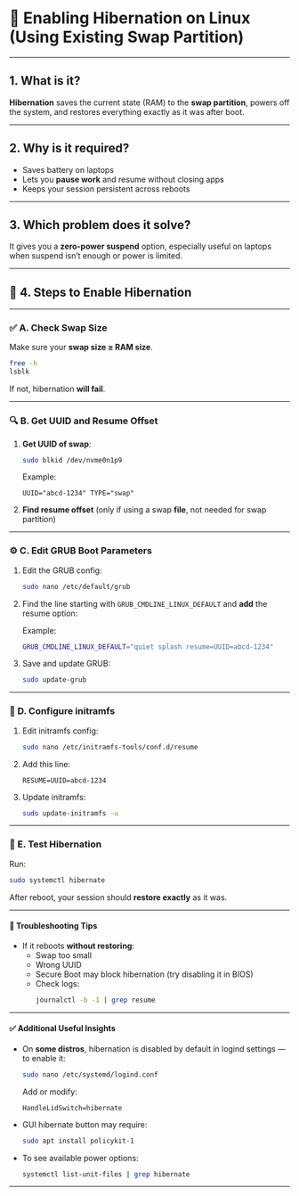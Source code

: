 # 🧠 **Enabling Hibernation on Linux (Using Existing Swap Partition)**

---

## 1. **What is it?**  
**Hibernation** saves the current state (RAM) to the **swap partition**, powers off the system, and restores everything exactly as it was after boot.

---

## 2. **Why is it required?**  
- Saves battery on laptops  
- Lets you **pause work** and resume without closing apps  
- Keeps your session persistent across reboots

---

## 3. **Which problem does it solve?**  
It gives you a **zero-power suspend** option, especially useful on laptops when suspend isn’t enough or power is limited.

---

## 🔧 4. **Steps to Enable Hibernation**

---

### ✅ A. Check Swap Size

Make sure your **swap size ≥ RAM size**.

```bash
free -h
lsblk
```

If not, hibernation **will fail**.

---

### 🔍 B. Get UUID and Resume Offset

1. **Get UUID of swap**:
   ```bash
   sudo blkid /dev/nvme0n1p9
   ```

   Example:
   ```
   UUID="abcd-1234" TYPE="swap"
   ```

2. **Find resume offset** (only if using a swap **file**, not needed for swap partition)

---

### ⚙️ C. Edit GRUB Boot Parameters

1. Edit the GRUB config:
   ```bash
   sudo nano /etc/default/grub
   ```

2. Find the line starting with `GRUB_CMDLINE_LINUX_DEFAULT` and **add** the resume option:

   Example:
   ```bash
   GRUB_CMDLINE_LINUX_DEFAULT="quiet splash resume=UUID=abcd-1234"
   ```

3. Save and update GRUB:
   ```bash
   sudo update-grub
   ```

---

### 🧩 D. Configure initramfs

1. Edit initramfs config:
   ```bash
   sudo nano /etc/initramfs-tools/conf.d/resume
   ```

2. Add this line:
   ```
   RESUME=UUID=abcd-1234
   ```

3. Update initramfs:
   ```bash
   sudo update-initramfs -u
   ```

---

### 🧪 E. Test Hibernation

Run:
```bash
sudo systemctl hibernate
```

After reboot, your session should **restore exactly** as it was.

---

#### 🚨 Troubleshooting Tips

- If it reboots **without restoring**:
  - Swap too small
  - Wrong UUID
  - Secure Boot may block hibernation (try disabling it in BIOS)
  - Check logs:
    ```bash
    journalctl -b -1 | grep resume
    ```

---

#### ✅ Additional Useful Insights

- On **some distros**, hibernation is disabled by default in logind settings — to enable it:
  ```bash
  sudo nano /etc/systemd/logind.conf
  ```
  Add or modify:
  ```
  HandleLidSwitch=hibernate
  ```

- GUI hibernate button may require:
  ```bash
  sudo apt install policykit-1
  ```

- To see available power options:
  ```bash
  systemctl list-unit-files | grep hibernate
  ```

---